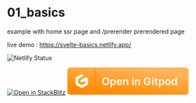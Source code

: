 # 01_basics

example with home ssr page and /prerender prerendered page

live demo : https://svelte-basics.netlify.app/

![Netlify Status](https://api.netlify.com/api/v1/badges/6e5744d9-f70d-48af-b7ff-908415431a51/deploy-status)

[![Open in StackBlitz](https://developer.stackblitz.com/img/open_in_stackblitz.svg)](https://stackblitz.com/github/MicroWebStacks/svelte-examples/tree/main/01_basics)
[![open in Gitpod](../media/gitpod.svg)](https://gitpod.io/?on=gitpod#https://github.com/MicroWebStacks/svelte-examples/tree/main/01_basics)

